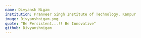 ```yaml
---
name: Divyansh Nigam
institution: Pranveer Singh Institute of Technology, Kanpur
image: Divyanshnigam.png
quote: “Be Persistent...!! Be Innovative”
github: Divyanshnigam
---
```

